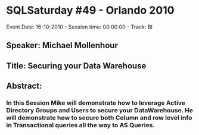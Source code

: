 # SQLSaturday #49 - Orlando 2010
Event Date: 16-10-2010 - Session time: 00:00:00 - Track: BI
## Speaker: Michael Mollenhour
## Title: Securing your Data Warehouse
## Abstract:
### In this Session Mike will demonstrate how to leverage Active Directory Groups and Users to secure your DataWarehouse. He will demonstrate how to secure both Column  and row level info in Transactional queries all the way to AS Queries.
